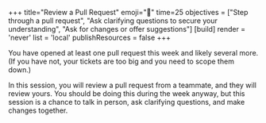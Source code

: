 +++
title="Review a Pull Request"
emoji="🚧"
time=25
objectives = ["Step through a pull request", "Ask clarifying questions to secure your understanding", "Ask for changes or offer suggestions"]
[build]
  render = 'never'
  list = 'local'
  publishResources = false 
+++

You have opened at least one pull request this week and likely several more. (If you have not, your tickets are too big and you need to scope them down.)

In this session, you will review a pull request from a teammate, and they will review yours. You should be doing this during the week anyway, but this session is a chance to talk in person, ask clarifying questions, and make changes together.
